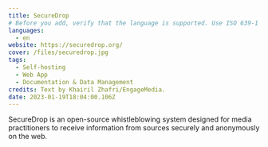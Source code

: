 ```yaml
---
title: SecureDrop
# Before you add, verify that the language is supported. Use ISO 639-1 code only without country code. ms instead of ms_MY. If the source language is English, do not add to the list.
languages:
  - en
website: https://securedrop.org/
cover: /files/securedrop.jpg
tags:
  - Self-hosting
  - Web App
  - Documentation & Data Management
credits: Text by Khairil Zhafri/EngageMedia.
date: 2023-01-19T18:04:00.106Z
---
```

SecureDrop is an open-source whistleblowing system designed for media practitioners to receive information from sources securely and anonymously on the web.